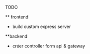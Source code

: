 TODO

\*\* frontend

- build custom express server

\*\*backend

- créer controller form api & gateway
